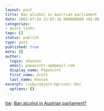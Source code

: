 ```yaml
---
layout: post
title: Ban alcohol in Austrian parliament
date: 2003-07-24 22:07:18.000000000 +02:00
categories:
- quick links
tags: []
status: publish
type: post
published: true
meta: {}
author:
  login: shanson
  email: papascott-wp@gmail.com
  display_name: PapaScott
  first_name: Scott
  last_name: Hanson
excerpt: !ruby/object:Hpricot::Doc
  options: {}
---
```

<p><a title="Industrial Technology & Witchcraft - das Weblog von TextLab" href="http://www.industrial-technology-and-witchcraft.de/index.php?id=P2787">itw</a>: <a title="If you're too drunk to drive, are you too drunk to pass laws?" href="http://de.news.yahoo.com/030724/71/3k01h.html">Ban alcohol in Austrian parliament?</a></p>
